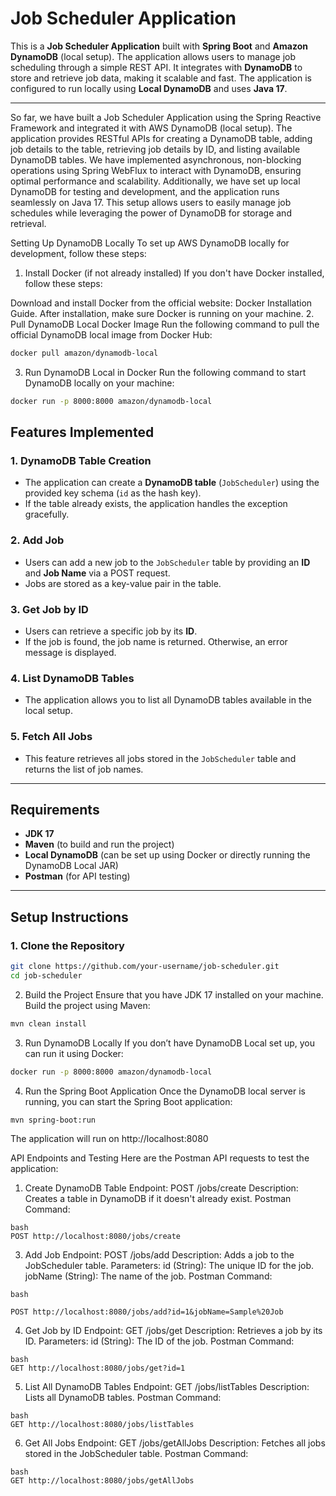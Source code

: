 # Job Scheduler Application

This is a **Job Scheduler Application** built with **Spring Boot** and **Amazon DynamoDB** 
(local setup). The application allows users to manage job scheduling through a simple REST API. It integrates with **DynamoDB** to 
store and retrieve job data, making it scalable and fast. The application is configured to run locally using **Local DynamoDB** and uses **Java 17**.

---
So far, we have built a Job Scheduler Application using the Spring Reactive Framework and integrated it with AWS DynamoDB (local setup). 
The application provides RESTful APIs for creating a DynamoDB table, adding job details to the table, retrieving job details by ID, and 
listing available DynamoDB tables. We have implemented asynchronous, non-blocking operations using Spring WebFlux to interact with DynamoDB,
ensuring optimal performance and scalability. Additionally, we have set up local DynamoDB for testing and development, and the application runs seamlessly
on Java 17. This setup allows users to easily manage job schedules while leveraging the power of DynamoDB for storage and retrieval.



Setting Up DynamoDB Locally
To set up AWS DynamoDB locally for development, follow these steps:

1. Install Docker (if not already installed)
If you don't have Docker installed, follow these steps:

Download and install Docker from the official website: Docker Installation Guide.
After installation, make sure Docker is running on your machine.
2. Pull DynamoDB Local Docker Image
Run the following command to pull the official DynamoDB local image from Docker Hub:
```bash
docker pull amazon/dynamodb-local
```
3. Run DynamoDB Local in Docker
Run the following command to start DynamoDB locally on your machine:
```bash
docker run -p 8000:8000 amazon/dynamodb-local
```
## Features Implemented

### 1. **DynamoDB Table Creation**
   - The application can create a **DynamoDB table** (`JobScheduler`) using the provided key schema (`id` as the hash key).
   - If the table already exists, the application handles the exception gracefully.

### 2. **Add Job**
   - Users can add a new job to the `JobScheduler` table by providing an **ID** and **Job Name** via a POST request.
   - Jobs are stored as a key-value pair in the table.

### 3. **Get Job by ID**
   - Users can retrieve a specific job by its **ID**.
   - If the job is found, the job name is returned. Otherwise, an error message is displayed.

### 4. **List DynamoDB Tables**
   - The application allows you to list all DynamoDB tables available in the local setup.

### 5. **Fetch All Jobs**
   - This feature retrieves all jobs stored in the `JobScheduler` table and returns the list of job names.

---

## Requirements

- **JDK 17**
- **Maven** (to build and run the project)
- **Local DynamoDB** (can be set up using Docker or directly running the DynamoDB Local JAR)
- **Postman** (for API testing)

---

## Setup Instructions

### 1. **Clone the Repository**

```bash
git clone https://github.com/your-username/job-scheduler.git
cd job-scheduler
```
2. Build the Project
Ensure that you have JDK 17 installed on your machine. Build the project using Maven:
```bash
mvn clean install
```
3. Run DynamoDB Locally
If you don’t have DynamoDB Local set up, you can run it using Docker:
```bash
docker run -p 8000:8000 amazon/dynamodb-local
```
4. Run the Spring Boot Application
Once the DynamoDB local server is running, you can start the Spring Boot application:
```bash
mvn spring-boot:run
```
The application will run on http://localhost:8080

API Endpoints and Testing
Here are the Postman API requests to test the application:

1. Create DynamoDB Table
Endpoint: POST /jobs/create
Description: Creates a table in DynamoDB if it doesn't already exist.
Postman Command:
```
bash
POST http://localhost:8080/jobs/create
```
3. Add Job
Endpoint: POST /jobs/add
Description: Adds a job to the JobScheduler table.
Parameters:
id (String): The unique ID for the job.
jobName (String): The name of the job.
Postman Command:
```
bash

POST http://localhost:8080/jobs/add?id=1&jobName=Sample%20Job
```
4. Get Job by ID
Endpoint: GET /jobs/get
Description: Retrieves a job by its ID.
Parameters:
id (String): The ID of the job.
Postman Command:
```
bash
GET http://localhost:8080/jobs/get?id=1
```
5. List All DynamoDB Tables
Endpoint: GET /jobs/listTables
Description: Lists all DynamoDB tables.
Postman Command:
```
bash
GET http://localhost:8080/jobs/listTables
```
6. Get All Jobs
Endpoint: GET /jobs/getAllJobs
Description: Fetches all jobs stored in the JobScheduler table.
Postman Command:
```
bash
GET http://localhost:8080/jobs/getAllJobs
```

